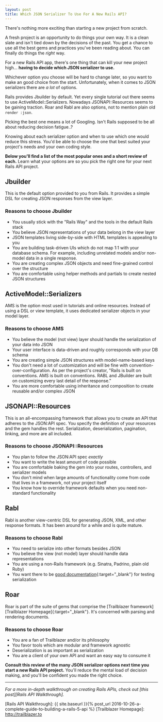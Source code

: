 ```yaml
---
layout: post
title: Which JSON Serializer To Use For A New Rails API?
---
```


There's nothing more exciting than starting a new project from scratch.

A fresh project is an opportunity to do things your own way.
It is a clean slate and isn't tied down by the decisions of the past.
You get a chance to use all the best gems and practices you've been reading about.
You can finally do things the _right_ way.

For a new Rails API app,
there's one thing that can kill your new project high...
**having to decide which JSON serializer to use.**

Whichever option you choose will be hard to change later,
so you want to make an good choice from the start. 
Unfortunately, 
when it comes to JSON serializers there are _a lot_ of options. 

Rails provides Jbuilder by default.
Yet every single tutorial out there seems to use ActiveModel::Serializers.
Nowadays JSONAPI::Resources seems to be gaining traction.
Roar and Rabl are also options, 
not to mention plain old `render :json`. 

Picking the best one means a lot of Googling.
Isn't Rails supposed to be all about reducing decision fatigue..? 

Knowing about each serializer option and when to use which one would reduce this stress. 
You'd be able to choose the one that best suited your project's needs and your own coding style. 

**Below you'll find a list of the most popular ones and a short review of each.**
Learn what your options are so you pick the right one for your next Rails API project.

## Jbuilder

This is the default option provided to you from Rails.
It provides a simple DSL for creating JSON responses from the view layer. 

### Reasons to choose Jbuilder

- You usually stick with the "Rails Way" and the tools in the default Rails stack
- You believe JSON representations of your data belong in the view layer
- JSON templates living side-by-side with HTML templates is appealing to you
- You are building task-driven UIs which do not map 1:1 with your database schema.
  For example, including unrelated models and/or non-model data in a single response.
- You are creating complex JSON objects and need fine-grained control over the structure
- You are comfortable using helper methods and partials to create nested JSON structures

## ActiveModel::Serializers

AMS is the option most used in tutorials and online resources.
Instead of using a DSL or view template, 
it uses dedicated serializer objects in your model layer.

### Reasons to choose AMS

- You believe the model (not view) layer should handle the serialization of your data into JSON
- Your user interface is data-driven and roughly corresponds with your DB schema
- You are creating simple JSON structures with model-name-based keys
- You don't need a lot of customization and will be fine with convention-over-configuration. 
  As per the project's creator,
  "Rails is built on conventions. AMS is built on conventions. RABL and JBuilder are built on customizing every last detail of the response."
- You are more comfortable using inheritance and composition to create reusable and/or complex JSON

## JSONAPI::Resources

This is an all-encompassing framework that allows you to create an API that adheres to the JSON:API spec.
You specify the definition of your resources and the gem handles the rest. 
Serialization, deserialization, pagination, linking, and more are all included.

### Reasons to choose JSONAPI::Resources

- You plan to follow the JSON:API spec _exactly_
- You want to write the least amount of code possible
- You are comfortable baking the gem into your routes, controllers, and serializer models
- You don't mind when large amounts of functionality come from code that lives in a framework, 
  not your project itself
- You know how to override framework defaults when you need non-standard functionality

## Rabl

Rabl is another view-centric DSL for generating JSON, XML, and other response formats.
It has been around for a while and is quite mature. 

### Reasons to choose Rabl

- You need to serialize into other formats besides JSON
- You believe the view (not model) layer should handle data representations
- You are using a non-Rails framework (e.g. Sinatra, Padrino, plain old Ruby)
- You want there to be [good documentation][Rabl Testing Examples]{:target="_blank"} for testing serialization

## Roar

Roar is part of the suite of gems that comprise the [Trailblazer framework][Trailblazer Homepage]{:target="_blank"}.
It's concerned with parsing and rendering documents.

### Reasons to choose Roar

- You are a fan of Trailblazer and/or its philosophy
- You favor tools which are modular and framework agnostic
- Deserialization is as important as serialization
- You are a client of your own API and want an easy way to consume it

**Consult this review of the many JSON serializer options next time you start a new Rails API project.**
You'll reduce the mental load of decision making,
and you'll be confident you made the right choice.

---

_For a more in-depth walkthrough on creating Rails APIs, 
check out [this post][Rails API Walkthrough]._

[Rabl Testing Examples]: https://github.com/nesquena/rabl/wiki/Testing-with-rspec
[Rails API Walkthrough]: {{ site.baseurl }}{% post_url 2016-10-26-a-complete-guide-to-building-a-rails-5-api %}
[Trailblazer Homepage]: http://trailblazer.to

